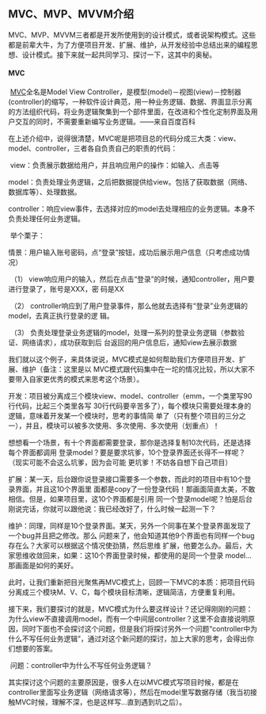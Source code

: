 ## MVC、MVP、MVVM介绍

​		MVC、MVP、MVVM三者都是开发所使用到的设计模式，或者说架构模式。这些都是前辈大牛，为了方便项目开发、扩展、维护，从开发经验中总结出来的编程思想、设计模式。接下来就一起共同学习、探讨一下，这其中的奥秘。

#### MVC

​		[MVC](https://baike.baidu.com/item/MVC)全名是Model View Controller，是模型(model)－视图(view)－控制器(controller)的缩写，一种软件设计典范，用一种业务逻辑、数据、界面显示分离的方法组织代码，将业务逻辑聚集到一个部件里面，在改进和个性化定制界面及用户交互的同时，不需要重新编写业务逻辑。——来自百度百科

​		在上述介绍中，说得很清楚，MVC呢是把项目总的代码分成三大类：view、model、controller，三者各自负责自己的职责的代码：

​		view：负责展示数据给用户，并且响应用户的操作：如输入、点击等

​		model：负责处理业务逻辑，之后把数据提供给view。包括了获取数据（网络、数据库等）、处理数据。

​		controller：响应view事件，去选择对应的model去处理相应的业务逻辑。本身不负责处理任何业务逻辑。

​		举个栗子：

​		情景：用户输入账号密码，点“登录”按钮，成功后展示用户信息（只考虑成功情况）

​		（1） view响应用户的输入，然后在点击“登录”的时候，通知controller，用户要进行登录了，账号是XXX，密				   码是XX

​		（2） controller响应到了用户登录事件，那么他就去选择有“登录”业务逻辑的model，去真正执行登录的逻				   辑。

​		（3） 负责处理登录业务逻辑的model，处理一系列的登录业务逻辑（参数验证、网络请求），成功获取到后				   台返回的用户信息后，通知view去展示数据

​		我们就以这个例子，来具体说说，MVC模式是如何帮助我们方便项目开发、扩展、维护（备注：这里是以	MVC模式跟代码集中在一坨的情况比较，所以大家不要带入自家更优秀的模式来思考这个场景）。

​		开发：项目被分离成三个模块view、model、controller（emm，一个类里写90行代码，比起三个类里各写				    30行代码要辛苦多了），每个模块只需要处理本身的逻辑，意味着开发某一个模块时，思考的事情简					单了（只有整个项目的三分之一），并且，模块可以被多次使用、多次使用、多次使用（划重点）！

​					想想看一个场景，有十个界面都需要登录，那你是选择复制10次代码，还是选择每个界面都调用					登录model？要是要求坑爹，10个登录界面还长得不一样呢？（现实可能不会这么坑爹，因为会可能					更坑爹！不妨各自想下自己项目）

​		扩展：某一天，后台跟你说登录接口需要多一个参数，而此时的项目中有10个登录界面，并且这10个界面里				    面都是copy了一份登录代码！那画面简直太美，不敢相信。但是，如果项目里，这10个界面都是引用               				    同一个登录model呢？怕是后台刚说完话，你就可以跟他说：我已经改好了，什么时候一起测一下？

​		维护：同理，同样是10个登录界面。某天，另外一个同事在某个登录界面发现了一个bug并且把之修改。那么				    问题来了，他会知道其他9个界面也有同样一个bug存在么？大家可以根据这个情况使劲猜，然后思维					扩展，他要怎么办。最后，大家思维收敛回来，如果：这10个界面登录时候，都使用的是同一个登录					model...那画面是如何的美好。

​		此时，让我们重新把目光聚焦再MVC模式上，回顾一下MVC的本质：把项目代码分离成三个模块M、V、C，每个模块目标清晰，逻辑简洁，方便重复利用。

​		接下来，我们要探讨的就是，MVC模式为什么要这样设计？还记得刚刚的问题：为什么view不直接调用model，而有一个中间层controller？这里不会直接说明原因，同时下面也不会探讨这个问题，但是我们将探讨另外一个问题“controller中为什么不写任何业务逻辑”，通过对这个新问题的探讨，加上大家的思考，会得出你们想要的答案。

​		问题：controller中为什么不写任何业务逻辑？

​		其实探讨这个问题的主要原因是，很多人在以MVC模式写项目时候，都是在controller里面写业务逻辑（网络请求等），然后在model里写数据存储（我当初接触MVC时候，理解不深，也是这样写...直到遇到坑之后）。